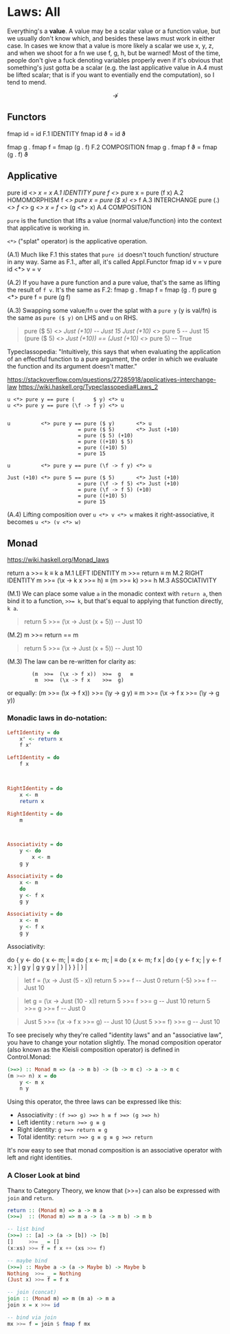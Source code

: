 # Laws: All

Everything's a **value**. A value may be a scalar value or a function value, but we usually don't know which, and besides these laws must work in either case. In cases we know that a value is more likely a scalar we use x, y, z, and when we shoot for a fn we use f, g, h, but be warned! Most of the time, people don't give a fuck denoting variables properly even if it's obvious that something's just gotta be a scalar (e.g. the last applicative value in A.4 must be lifted scalar; that is if you want to eventially end the computation), so I tend to mend.

$$\not\to$$


## Functors

fmap id   = id                                        F.1 IDENTITY
fmap id ϑ = id ϑ

fmap g . fmap f   = fmap (g . f)                      F.2 COMPOSITION
fmap g . fmap f ϑ = fmap (g . f) ϑ



## Applicative

pure id  <*> x = x                                   A.1 IDENTITY
pure  f  <*> pure x = pure (f x)                     A.2 HOMOMORPHISM
      f  <*> pure x = pure ($ x) <*> f               A.3 INTERCHANGE
pure (.) <*> f <*> g <*> x = f <*> (g <*> x)         A.4 COMPOSITION

`pure` is the function that lifts a value (normal value/function) into the context that applicative is working in.

`<*>` ("splat" operator) is the applicative operation.

(A.1) Much like F.1 this states that `pure id` doesn't touch function/ structure in any way. Same as F.1., after all, it's called Appl.Functor
    fmap id     v = v
    pure id <*> v = v

(A.2) If you have a pure function and a pure value, that's the same as lifting the result of `f v`. It's the same as F.2:
    fmap g  .  fmap f = fmap (g . f)
    pure g <*> pure f = pure (g   f)

(A.3) Swapping some value/fn `u` over the splat with a `pure y` (y is val/fn) is the same as `pure ($ y)` on LHS and `u` on RHS.

> pure ($ 5) <*> Just (+10)                                 -- Just 15
> Just (+10) <*> pure 5                                     -- Just 15
> (pure ($ 5) <*> Just (+10)) == (Just (+10) <*> pure 5)    -- True

Typeclassopedia: "Intuitively, this says that when evaluating the application of an effectful function to a pure argument, the order in which we evaluate the function and its argument doesn't matter."

https://stackoverflow.com/questions/27285918/applicatives-interchange-law
https://wiki.haskell.org/Typeclassopedia#Laws_2

```
u <*> pure y == pure (      $ y) <*> u
u <*> pure y == pure (\f -> f y) <*> u


u          <*> pure y == pure ($ y)       <*> u
                       = pure ($ 5)       <*> Just (+10)
                       = pure ($ 5) (+10)
                       = pure ((+10) $ 5)
                       = pure ((+10) 5)
                       = pure 15

u          <*> pure y == pure (\f -> f y) <*> u

Just (+10) <*> pure 5 == pure ($ 5)       <*> Just (+10)
                       = pure (\f -> f 5) <*> Just (+10)
                       = pure (\f -> f 5) (+10)
                       = pure ((+10) 5)
                       = pure 15
```


(A.4) Lifting composition over `u <*> v <*> w` makes it 
right-associative, it becomes  `u <*> (v <*> w)`




## Monad

https://wiki.haskell.org/Monad_laws

return a >>= k                 ≡ k a                M.1 LEFT IDENTITY
       m >>= return            ≡ m                  M.2 RIGHT IDENTITY
       m >>= (\x -> k x >>= h) ≡ (m >>= k) >>= h    M.3 ASSOCIATIVITY


(M.1) We can place some value `a` in the monadic context with `return a`, then bind it to a function, `>>= k`, but that's equal to applying that function directly, `k a`.
> return 5 >>= (\x -> Just (x + 5)) -- Just 10


(M.2) m >>= return == m
> return 5 >>= (\x -> Just (x + 5)) -- Just 10

(M.3) The law can be re-written for clarity as:

            (m  >>=  (\x -> f x))  >>=  g   ≡
             m  >>=  (\x -> f x    >>=  g)
or equally:
            (m  >>=  (\x -> f x))  >>=  (\y -> g y)    ≡
             m  >>=  (\x -> f x    >>=  (\y -> g y))


### Monadic laws in do-notation:

```hs
LeftIdentity = do
    x' <- return x
    f x'

LeftIdentity = do
    f x



RightIdentity = do
    x <- m
    return x

RightIdentity = do
    m



Associativity = do
    y <- do
        x <- m
    g y

Associativity = do
    x <- m
    do
    y <- f x
    g y

Associativity = do
    x <- m
    y <- f x
    g y
```


Associativity:

do { y <- do { x <- m; | ≡ do { x <- m;        | ≡ do { x <- m;
               f x     |        do { y <- f x; |        y <- f x;
             }         |             g y       |        g y
     g y               |           }           |      }
   }                   |      }                |



> let f = (\x -> Just (5 - x))
> return 5    >>= f             -- Just 0
> return (-5) >>= f             -- Just 10

> let g = (\x -> Just (10 - x))
> return 5 >>= f >>= g          -- Just 10
> return 5 >>= g >>= f          -- Just 0

> Just 5 >>= (\x -> f x >>= g)  -- Just 10
> (Just 5 >>= f) >>= g          -- Just 10



To see precisely why they're called "identity laws" and an "associative law", you have to change your notation slightly. The monad composition operator (also known as the Kleisli composition operator) is defined in Control.Monad:

```hs
(>=>) :: Monad m => (a -> m b) -> (b -> m c) -> a -> m c
(m >=> n) x = do
    y <- m x
    n y
```

Using this operator, the three laws can be expressed like this:

- Associativity : `(f >=> g) >=> h ≡ f >=> (g >=> h)`
- Left identity : `return >=> g ≡ g`
- Right identity: `g >=> return ≡ g`
- Total identity: `return >=> g ≡ g ≡ g >=> return`

It's now easy to see that monad composition is an associative operator with left and right identities.



### A Closer Look at bind

Thanx to Category Theory, we know that (>>=) can also be expressed with `join` and `return`.

```hs
return :: (Monad m) => a -> m a
(>>=)  :: (Monad m) => m a -> (a -> m b) -> m b

-- list bind
(>>=) :: [a] -> (a -> [b]) -> [b]
[]     >>= _ = []
(x:xs) >>= f = f x ++ (xs >>= f)

-- maybe bind
(>>=) :: Maybe a -> (a -> Maybe b) -> Maybe b
Nothing  >>= _ = Nothing
(Just x) >>= f = f x

-- join (concat)
join :: (Monad m) => m (m a) -> m a
join x = x >>= id

-- bind via join
mx >>= f = join $ fmap f mx
```
